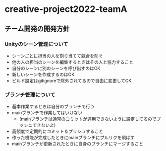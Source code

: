 
# creative-project2022-teamA
## チーム開発の開発方針
### Unityのシーン管理について
 * シーンごとに担当の人を割り当てて競合を防ぐ
 * 他の人の担当のシーンを編集するときはその人と協力すること
 * 自分のシーンに別のシーンを呼び出すのはOK
 * 新しいシーンを作成するのはOK
 * ビルド設定はgitignoreで除外されてるので自由に変更してOK

### ブランチ管理について
 * 基本作業するときは自分のブランチで行う
 * mainブランチで作業してはいけない
    * (mainブランチは通常のコミットが適用できないように設定してるのでプッシュできないよ)
 * 高頻度で定期的にコミット＆プッシュすること
 * 作った機能が完成したときにmainブランチにプルリクを飛ばす
 * mainブランチが更新されたときに自身のブランチにマージすること
